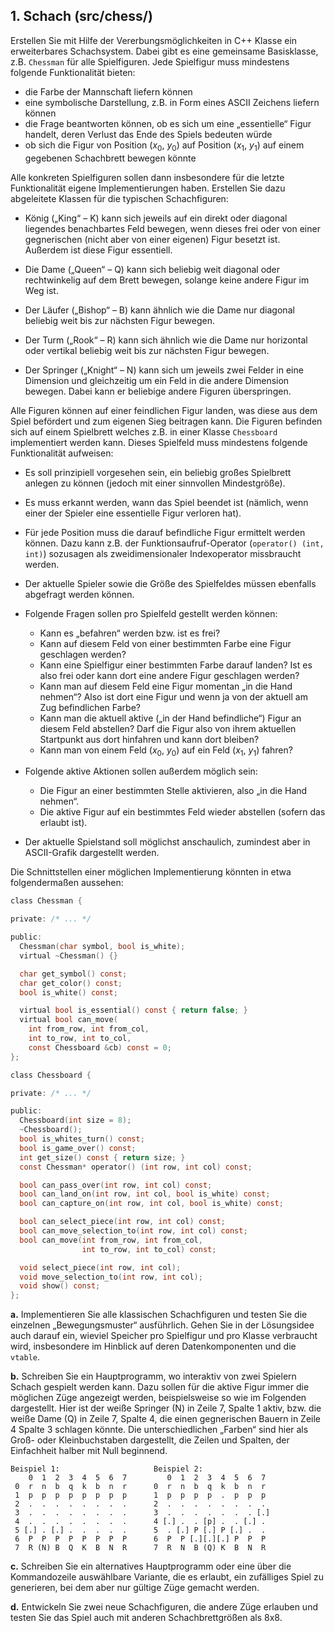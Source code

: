 ## 1. Schach (src/chess/)

Erstellen Sie mit Hilfe der Vererbungsmöglichkeiten in C++ Klasse ein erweiterbares Schachsystem. Dabei gibt es eine gemeinsame Basisklasse, z.B. `Chessman` für alle Spielfiguren. Jede Spielfigur muss mindestens folgende Funktionalität bieten:

* die Farbe der Mannschaft liefern können
* eine symbolische Darstellung, z.B. in Form eines ASCII Zeichens liefern können
* die Frage beantworten können, ob es sich um eine „essentielle“ Figur handelt, deren Verlust das Ende des Spiels bedeuten würde
* ob sich die Figur von Position ($x_0$, $y_0$) auf Position ($x_1$, $y_1$) auf einem gegebenen Schachbrett bewegen könnte

Alle konkreten Spielfiguren sollen dann insbesondere für die letzte Funktionalität eigene Implementierungen haben. Erstellen Sie dazu abgeleitete Klassen für die typischen Schachfiguren:

* König („King“ – K) kann sich jeweils auf ein direkt oder diagonal liegendes benachbartes Feld bewegen, wenn dieses frei oder von einer gegnerischen (nicht aber von einer eigenen) Figur besetzt ist. Außerdem ist diese Figur essentiell.

* Die Dame („Queen“ – Q) kann sich beliebig weit diagonal oder rechtwinkelig auf dem Brett bewegen, solange keine andere Figur im Weg ist.

* Der Läufer („Bishop“ – B) kann ähnlich wie die Dame nur diagonal beliebig weit bis zur nächsten Figur bewegen.

* Der Turm („Rook“ – R) kann sich ähnlich wie die Dame nur horizontal oder vertikal beliebig weit bis zur nächsten Figur bewegen.

* Der Springer („Knight“ – N) kann sich um jeweils zwei Felder in eine Dimension und gleichzeitig um ein Feld in die andere Dimension bewegen. Dabei kann er beliebige andere Figuren überspringen.

Alle Figuren können auf einer feindlichen Figur landen, was diese aus dem Spiel befördert und zum eigenen Sieg beitragen kann. Die Figuren befinden sich auf einem Spielbrett welches z.B. in einer Klasse `Chessboard` implementiert werden kann. Dieses Spielfeld muss mindestens folgende Funktionalität aufweisen:

* Es soll prinzipiell vorgesehen sein, ein beliebig großes Spielbrett anlegen zu können (jedoch mit einer sinnvollen Mindestgröße).

* Es muss erkannt werden, wann das Spiel beendet ist (nämlich, wenn einer der Spieler eine essentielle Figur verloren hat).

* Für jede Position muss die darauf befindliche Figur ermittelt werden können. Dazu kann z.B. der Funktionsaufruf-Operator (`operator() (int, int)`) sozusagen als zweidimensionaler Indexoperator missbraucht werden.

* Der aktuelle Spieler sowie die Größe des Spielfeldes müssen ebenfalls abgefragt werden können.

* Folgende Fragen sollen pro Spielfeld gestellt werden können:
  * Kann es „befahren“ werden bzw. ist es frei?
  * Kann auf diesem Feld von einer bestimmten Farbe eine Figur geschlagen werden?
  * Kann eine Spielfigur einer bestimmten Farbe darauf landen? Ist es also frei oder kann dort eine andere Figur geschlagen werden?
  * Kann man auf diesem Feld eine Figur momentan „in die Hand nehmen“? Also ist dort eine Figur und wenn ja von der aktuell am Zug befindlichen Farbe?
  * Kann man die aktuell aktive („in der Hand befindliche“) Figur an diesem Feld abstellen? Darf die Figur also von ihrem aktuellen Startpunkt aus dort hinfahren und kann dort bleiben?
  * Kann man von einem Feld ($x_0$, $y_0$) auf ein Feld ($x_1$, $y_1$) fahren?

* Folgende aktive Aktionen sollen außerdem möglich sein:
  * Die Figur an einer bestimmten Stelle aktivieren, also „in die Hand nehmen“.
  * Die aktive Figur auf ein bestimmtes Feld wieder abstellen (sofern das erlaubt ist).

* Der aktuelle Spielstand soll möglichst anschaulich, zumindest aber in ASCII-Grafik dargestellt werden.

Die Schnittstellen einer möglichen Implementierung könnten in etwa folgendermaßen aussehen:

```c
class Chessman {

private: /* ... */

public:
  Chessman(char symbol, bool is_white);
  virtual ~Chessman() {}

  char get_symbol() const;
  char get_color() const;
  bool is_white() const;

  virtual bool is_essential() const { return false; }
  virtual bool can_move(
    int from_row, int from_col,
    int to_row, int to_col,
    const Chessboard &cb) const = 0;
};
```

```c
class Chessboard {

private: /* ... */

public:
  Chessboard(int size = 8);
  ~Chessboard();
  bool is_whites_turn() const;
  bool is_game_over() const;
  int get_size() const { return size; }
  const Chessman* operator() (int row, int col) const;

  bool can_pass_over(int row, int col) const;
  bool can_land_on(int row, int col, bool is_white) const;
  bool can_capture_on(int row, int col, bool is_white) const;

  bool can_select_piece(int row, int col) const;
  bool can_move_selection_to(int row, int col) const;
  bool can_move(int from_row, int from_col,
                int to_row, int to_col) const;

  void select_piece(int row, int col);
  void move_selection_to(int row, int col);
  void show() const;
};
```

**a.** Implementieren Sie alle klassischen Schachfiguren und testen Sie die einzelnen „Bewegungsmuster“ ausführlich. Gehen Sie in der Lösungsidee auch darauf ein, wieviel Speicher pro Spielfigur und pro Klasse verbraucht wird, insbesondere im Hinblick auf deren Datenkomponenten und die `vtable`.

**b.** Schreiben Sie ein Hauptprogramm, wo interaktiv von zwei Spielern Schach gespielt werden kann. Dazu sollen für die aktive Figur immer die möglichen Züge angezeigt werden, beispielsweise so wie im Folgenden dargestellt. Hier ist der weiße Springer (N) in Zeile 7, Spalte 1 aktiv, bzw. die weiße Dame (Q) in Zeile 7, Spalte 4, die einen gegnerischen Bauern in Zeile 4 Spalte 3 schlagen könnte. Die unterschiedlichen „Farben“ sind hier als Groß- oder Kleinbuchstaben dargestellt, die Zeilen und Spalten, der Einfachheit halber mit Null beginnend.

```text
Beispiel 1:                     Beispiel 2:
    0  1  2  3  4  5  6  7         0  1  2  3  4  5  6  7 
 0  r  n  b  q  k  b  n  r      0  r  n  b  q  k  b  n  r 
 1  p  p  p  p  p  p  p  p      1  p  p  p  p  .  p  p  p 
 2  .  .  .  .  .  .  .  .      2  .  .  .  .  .  .  .  . 
 3  .  .  .  .  .  .  .  .      3  .  .  .  .  .  .  . [.]
 4  .  .  .  .  .  .  .  .      4 [.] .  . [p] .  . [.] . 
 5 [.] . [.] .  .  .  .  .      5  . [.] P [.] P [.] .  . 
 6  P  P  P  P  P  P  P  P      6  P  P [.][.][.] P  P  P 
 7  R (N) B  Q  K  B  N  R      7  R  N  B (Q) K  B  N  R
```

**c.** Schreiben Sie ein alternatives Hauptprogramm oder eine über die Kommandozeile auswählbare Variante, die es erlaubt, ein zufälliges Spiel zu generieren, bei dem aber nur gültige Züge gemacht werden.

**d.** Entwickeln Sie zwei neue Schachfiguren, die andere Züge erlauben und testen Sie das Spiel auch mit anderen Schachbrettgrößen als 8x8.
